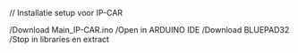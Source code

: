 // Installatie setup voor IP-CAR

/Download Main_IP-CAR.ino
/Open in ARDUINO IDE
/Download BLUEPAD32 
/Stop in libraries en extract
